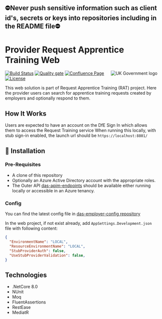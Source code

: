 ## ⛔Never push sensitive information such as client id's, secrets or keys into repositories including in the README file⛔

# Provider Request Apprentice Training Web

<img src="https://avatars.githubusercontent.com/u/9841374?s=200&v=4" align="right" alt="UK Government logo">

[![Build Status](https://dev.azure.com/sfa-gov-uk/Digital%20Apprenticeship%20Service/_apis/build/status/das-provider-rat-web?branchName=main)](https://dev.azure.com/sfa-gov-uk/Digital%20Apprenticeship%20Service/_build/results?buildId=763384&view=results)
[![Quality gate](https://sonarcloud.io/api/project_badges/quality_gate?project=SkillsFundingAgency_das-provider-rat-web)](https://sonarcloud.io/summary/new_code?id=SkillsFundingAgency_das-provider-rat-web)
[![Confluence Page](https://img.shields.io/badge/Confluence-Project-blue)](https://skillsfundingagency.atlassian.net/wiki/spaces/NDL/pages/4249845867/QT2+-+Request+Apprenticeship+Training+aka+AEDv2)
[![License](https://img.shields.io/badge/license-MIT-lightgrey.svg?longCache=true&style=flat-square)](https://en.wikipedia.org/wiki/MIT_License)

This web solution is part of Request Apprentice Training (RAT) project. Here the provider users can search for apprentice training requests created by employers and optionally respond to them.

## How It Works
Users are expected to have an account on the DfE Sign In which allows them to access the Request Training service 
When running this locally, with stub sign-in enabled, the launch url should be `https://localhost:8801/`

## 🚀 Installation

### Pre-Requisites
* A clone of this repository
* Optionally an Azure Active Directory account with the appropriate roles.
* The Outer API [das-apim-endpoints](https://github.com/SkillsFundingAgency/das-apim-endpoints/tree/master/src/ProviderRequestApprenticeTraining) should be available either running locally or accessible in an Azure tenancy.

### Config
You can find the latest config file in [das-employer-config repository](https://github.com/SkillsFundingAgency/das-employer-config/blob/master/das-provider-rat-web/SFA.DAS.ProviderRequestApprenticeTraining.Web.json)

In the web project, if not exist already, add `AppSettings.Development.json` file with following content:
```json
{
  "EnvironmentName": "LOCAL",
  "ResourceEnvironmentName": "LOCAL",
  "StubProviderAuth": false,
  "UseStubProviderValidation": false,
} 
```

## Technologies
* .NetCore 8.0
* NUnit
* Moq
* FluentAssertions
* RestEase
* MediatR
